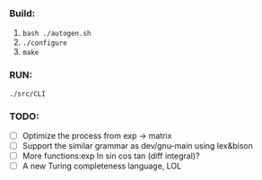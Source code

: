 ### Build:

1. ``bash ./autogen.sh``
2. ``./configure``
3. ``make``

### RUN:

``./src/CLI``

### TODO:
- [ ] Optimize the process from exp -> matrix
- [ ] Support the similar grammar as dev/gnu-main using lex&bison
- [ ] More functions:exp ln sin cos tan (diff integral)?
- [ ] A new Turing completeness language, LOL
